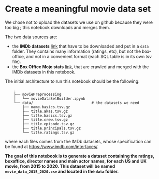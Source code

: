 # Create a meaningful movie data set
We chose not to upload the datasets we use on github because they were too big ; this notebook downloads and merges them.

The two data sources are:
- the **IMDb datasets** [link](https://datasets.imdbws.com/) that have to be downloaded and put in a `data` folder. They contains many information (ratings, etc), but not the box-office, and not in a convenient format (each SQL table is in its own tsv file).
- the **Box Office Mojo stats** [link](https://www.boxofficemojo.com/year/), that are crawled and merged with the IMDb datasets in this notebook.

The initial architecture to run this notebook should be the following:
```
    .
    ├── moviePreprocessing
    │   └── movieDataSetBuilder.ipynb
    └── data/                           # the datasets we need
        ├── name.basics.tsv.gz
        ├── title.akas.tsv.gz
        ├── title.basics.tsv.gz
        ├── title.crew.tsv.gz
        ├── title.episode.tsv.gz
        ├── title.principals.tsv.gz
        └── title.ratings.tsv.gz
```
where each files comes from the IMDb datasets, whose specification can be found at https://www.imdb.com/interfaces/.

**The goal of this notebook is to generate a dataset containing the ratings, boxoffice, director names and main actor names, for each US and UK movie, from 2015 to 2020. This dataset will be named `movie_data_2015_2020.csv` and located in the `data` folder.**
